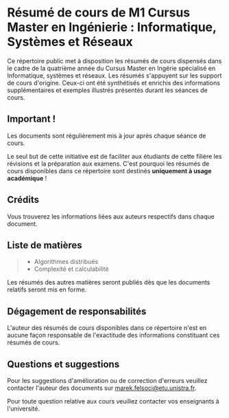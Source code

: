 # Résumé de cours de M1 Cursus Master en Ingénierie : Informatique, Systèmes et Réseaux

Ce répertoire public met à disposition les résumés de cours dispensés dans le cadre de la quatrième année du Cursus Master en Ingérie spécialisé en Informatique, systèmes et réseaux. Les résumés s'appuyent sur les support de cours d'origine. Ceux-ci ont été synthétisés et enrichis des informations supplémentaires et exemples illustrés présentés durant les séances de cours.

## Important !

Les documents sont régulièrement mis à jour après chaque séance de cours.

Le seul but de cette initiative est de faciliter aux étudiants de cette filière les révisions et la préparation aux examens. C'est pourquoi les résumés de cours disponibles dans ce répertoire sont destinés **uniquement à usage académique** !

## Crédits

Vous trouverez les informations liées aux auteurs respectifs dans chaque document.

## Liste de matières

> * Algorithmes distribués
> * Complexité et calculabilité

Les résumés des autres matières seront publiés dès que les documents relatifs seront mis en forme.

## Dégagement de responsabilités

L'auteur des résumés de cours disponibles dans ce répertoire n'est en aucune façon responsable de l'exactitude des informations constituant ces résumés de cours.

## Questions et suggestions

Pour les suggestions d'amélioration ou de correction d'erreurs veuillez contacter l'auteur des documents sur [marek.felsoci@etu.unistra.fr](mailto:marek.felsoci@etu.unistra.fr).

Pour toute question relative aux cours veuillez contacter vos enseignants à l'université.
